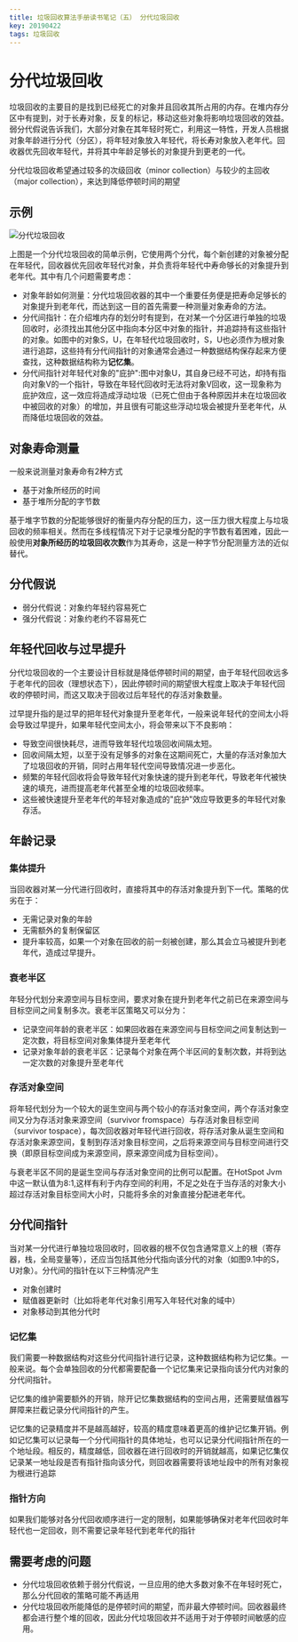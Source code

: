 ```yaml
---
title: 垃圾回收算法手册读书笔记（五） 分代垃圾回收
key: 20190422
tags: 垃圾回收
---
```


# 分代垃圾回收
垃圾回收的主要目的是找到已经死亡的对象并且回收其所占用的内存。在堆内存分区中有提到，对于长寿对象，反复的标记，移动这些对象将影响垃圾回收的效益。弱分代假说告诉我们，大部分对象在其年轻时死亡，利用这一特性，开发人员根据对象年龄进行分代（分区），将年轻对象放入年轻代，将长寿对象放入老年代。回收器优先回收年轻代，并将其中年龄足够长的对象提升到更老的一代。

分代垃圾回收希望通过较多的次级回收（minor collection）与较少的主回收（major collection），来达到降低停顿时间的期望

## 示例
![分代垃圾回收](https://nothinghappen.oss-cn-shanghai.aliyuncs.com/%E5%9E%83%E5%9C%BE%E5%9B%9E%E6%94%B6/%E5%88%86%E4%BB%A3%E5%9E%83%E5%9C%BE%E5%9B%9E%E6%94%B6.JPG)

上图是一个分代垃圾回收的简单示例，它使用两个分代，每个新创建的对象被分配在年轻代，回收器优先回收年轻代对象，并负责将年轻代中寿命够长的对象提升到老年代。其中有几个问题需要考虑：
* 对象年龄如何测量：分代垃圾回收器的其中一个重要任务便是把寿命足够长的对象提升到老年代，而达到这一目的首先需要一种测量对象寿命的方法。
* 分代间指针：在介绍堆内存的划分时有提到，在对某一个分区进行单独的垃圾回收时，必须找出其他分区中指向本分区中对象的指针，并追踪持有这些指针的对象。如图中的对象S，U，在年轻代垃圾回收时，S，U也必须作为根对象进行追踪，这些持有分代间指针的对象通常会通过一种数据结构保存起来方便查找，这种数据结构称为**记忆集**。
* 分代间指针对年轻代对象的"庇护":图中对象U，其自身已经不可达，却持有指向对象V的一个指针，导致在年轻代回收时无法将对象V回收，这一现象称为庇护效应，这一效应将造成浮动垃圾（已死亡但由于各种原因并未在垃圾回收中被回收的对象）的增加，并且很有可能这些浮动垃圾会被提升至老年代，从而降低垃圾回收的效益。

## 对象寿命测量
一般来说测量对象寿命有2种方式
* 基于对象所经历的时间
* 基于堆所分配的字节数

基于堆字节数的分配能够很好的衡量内存分配的压力，这一压力很大程度上与垃圾回收的频率相关。然而在多线程情况下对于记录堆分配的字节数有着困难，因此一般使用**对象所经历的垃圾回收次数**作为其寿命，这是一种字节分配测量方法的近似替代。

## 分代假说
* 弱分代假说：对象约年轻约容易死亡
* 强分代假说：对象约老约不容易死亡

## 年轻代回收与过早提升
分代垃圾回收的一个主要设计目标就是降低停顿时间的期望，由于年轻代回收远多于老年代的回收（理想状态下），因此停顿时间的期望很大程度上取决于年轻代回收的停顿时间，而这又取决于回收过后年轻代的存活对象数量。

过早提升指的是过早的把年轻代对象提升至老年代，一般来说年轻代的空间太小将会导致过早提升，如果年轻代空间太小，将会带来以下不良影响：
* 导致空间很快耗尽，进而导致年轻代垃圾回收间隔太短。
* 回收间隔太短，以至于没有足够多的对象在这期间死亡，大量的存活对象加大了垃圾回收的开销，同时占用年轻代空间导致情况进一步恶化。
* 频繁的年轻代回收将会导致年轻代对象快速的提升到老年代，导致老年代被快速的填充，进而提高老年代甚至全堆的垃圾回收频率。
* 这些被快速提升至老年代的年轻对象造成的"庇护"效应导致更多的年轻代对象存活。

## 年龄记录

### 集体提升
当回收器对某一分代进行回收时，直接将其中的存活对象提升到下一代。策略的优劣在于：
* 无需记录对象的年龄
* 无需额外的复制保留区
* 提升率较高，如果一个对象在回收的前一刻被创建，那么其会立马被提升到老年代，造成过早提升。

### 衰老半区
年轻分代划分来源空间与目标空间，要求对象在提升到老年代之前已在来源空间与目标空间之间复制多次。衰老半区策略又可以分为：
* 记录空间年龄的衰老半区：如果回收器在来源空间与目标空间之间复制达到一定次数，将目标空间对象集体提升至老年代
* 记录对象年龄的衰老半区：记录每个对象在两个半区间的复制次数，并将到达一定次数的对象提升至老年代

### 存活对象空间
将年轻代划分为一个较大的诞生空间与两个较小的存活对象空间，两个存活对象空间又分为存活对象来源空间（survivor fromspace）与存活对象目标空间（survivor tospace），每次回收器对年轻代进行回收，将存活对象从诞生空间和存活对象来源空间，复制到存活对象目标空间，之后将来源空间与目标空间进行交换（即原目标空间成为来源空间，原来源空间成为目标空间）。

与衰老半区不同的是诞生空间与存活对象空间的比例可以配置。在HotSpot Jvm中这一默认值为8:1,这样有利于内存空间的利用，不足之处在于当存活的对象大小超过存活对象目标空间大小时，只能将多余的对象直接分配进老年代。

## 分代间指针
当对某一分代进行单独垃圾回收时，回收器的根不仅包含通常意义上的根（寄存器，栈，全局变量等），还应当包括其他分代指向该分代的对象（如图9.1中的S，U对象）。分代间的指针在以下三种情况产生
* 对象创建时
* 赋值器更新时（比如将老年代对象引用写入年轻代对象的域中）
* 对象移动到其他分代时

### 记忆集
我们需要一种数据结构对这些分代间指针进行记录，这种数据结构称为记忆集。一般来说。每个会单独回收的分代都需要配备一个记忆集来记录指向该分代内对象的分代间指针。

记忆集的维护需要额外的开销，除开记忆集数据结构的空间占用，还需要赋值器写屏障来拦截记录分代间指针的产生。

记忆集的记录精度并不是越高越好，较高的精度意味着更高的维护记忆集开销。例如记忆集可以记录每一个分代间指针的具体地址，也可以记录分代间指针所在的一个地址段。相反的，精度越低，回收器在进行回收时的开销就越高，如果记忆集仅记录某一地址段是否有指针指向该分代，则回收器需要将该地址段中的所有对象视为根进行追踪

### 指针方向
如果我们能够对各分代回收顺序进行一定的限制，如果能够确保对老年代回收时年轻代也一定回收，则不需要记录年轻代到老年代的指针

## 需要考虑的问题
* 分代垃圾回收依赖于弱分代假说，一旦应用的绝大多数对象不在年轻时死亡，那么分代回收的策略可能不再适用
* 分代垃圾回收所能降低的是停顿时间的期望，而非最大停顿时间。回收器最终都会进行整个堆的回收，因此分代垃圾回收并不适用于对于停顿时间敏感的应用。